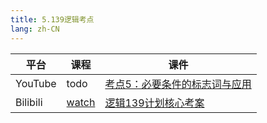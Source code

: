 ```yaml
---
title: 5.139逻辑考点
lang: zh-CN
---
```



| 平台       | 课程                                                                                                                               | 课件                                                                                                                                                                                                                   |
|----------|------------------------------------------------------------------------------------------------------------------------------------|------------------------------------------------------------------------------------------------------------------------------------------------------------------------------------------------------------------------|
| YouTube  | todo                                                                                                                               | [考点5：必要条件的标志词与应用](../../public/logic/139%E5%88%86-%E9%80%BB%E8%BE%91%E8%AF%BE/pdf/%E8%80%83%E7%82%B95%EF%BC%9A%E5%BF%85%E8%A6%81%E6%9D%A1%E4%BB%B6%E7%9A%84%E6%A0%87%E5%BF%97%E8%AF%8D%E4%B8%8E%E5%BA%94%E7%94%A8.pdf) |
| Bilibili | [watch](https://www.bilibili.com/video/BV13jW1eAE9C?spm_id_from=333.788.videopod.sections&vd_source=752f1f454ebffd32e5dbe02742c48dab) | [逻辑139计划核心考案](../../public/logic/139%E5%88%86-%E9%80%BB%E8%BE%91%E8%AF%BE/pdf/%E3%80%90139%E8%AE%A1%E5%88%92%E6%A0%B8%E5%BF%83%E8%80%83%E6%A1%88%E3%80%91%E7%AE%A1%E7%BB%BC-%E9%80%BB%E8%BE%91.pdf)                    |


